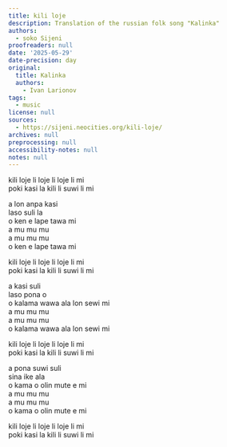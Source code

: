 ```yaml
---
title: kili loje
description: Translation of the russian folk song "Kalinka"
authors:
  - soko Sijeni
proofreaders: null
date: '2025-05-29'
date-precision: day
original:
  title: Kalinka
  authors:
    - Ivan Larionov
tags:
  - music
license: null
sources:
  - https://sijeni.neocities.org/kili-loje/
archives: null
preprocessing: null
accessibility-notes: null
notes: null
---
```


kili loje li loje li loje li mi  
poki kasi la kili li suwi li mi  

a lon anpa kasi  
laso suli la  
o ken e lape tawa mi  
a mu mu mu  
a mu mu mu  
o ken e lape tawa mi  

kili loje li loje li loje li mi  
poki kasi la kili li suwi li mi  

a kasi suli  
laso pona o  
o kalama wawa ala lon sewi mi  
a mu mu mu  
a mu mu mu  
o kalama wawa ala lon sewi mi

kili loje li loje li loje li mi  
poki kasi la kili li suwi li mi  

a pona suwi suli  
sina ike ala  
o kama o olin mute e mi  
a mu mu mu  
a mu mu mu  
o kama o olin mute e mi  

kili loje li loje li loje li mi  
poki kasi la kili li suwi li mi  

